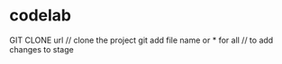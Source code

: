 # codelab

GIT CLONE  url // clone the project
git add file name or * for all // to add changes to stage

